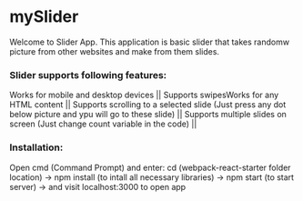 # mySlider
Welcome to Slider App. This application is basic slider that takes randomw picture from other websites and make from them slides.

### Slider supports following features:
Works for mobile and desktop devices || Supports swipesWorks for any HTML content || Supports scrolling to a selected slide (Just press any dot below picture and ypu will go to these slide) || Supports multiple slides on screen (Just change count variable in the code) ||

### Installation:
Open cmd (Command Prompt) and enter: cd (webpack-react-starter folder location) -> npm install (to intall all necessary libraries) -> npm start (to start server) -> and visit localhost:3000 to open app

